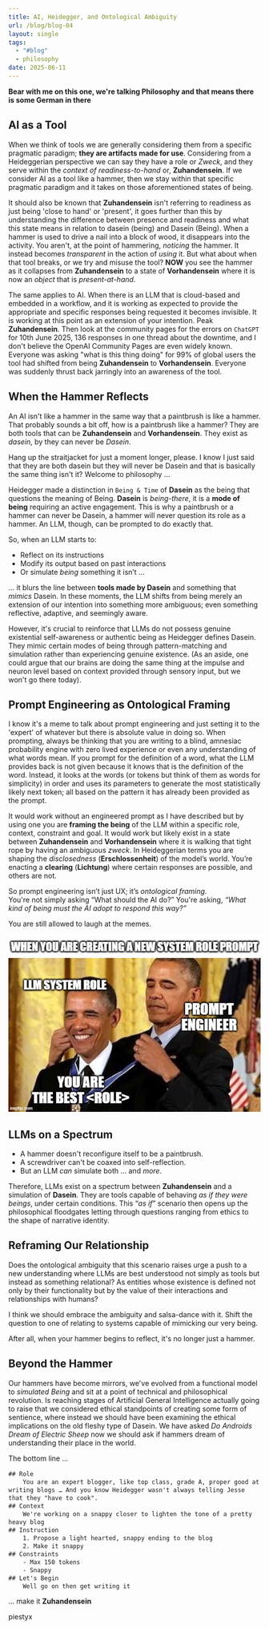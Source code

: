 ```yaml
---
title: AI, Heidegger, and Ontological Ambiguity
url: /blog/blog-04
layout: single
tags:
  - "#blog"
  - philosophy
date: 2025-06-11
---
```

**Bear with me on this one, we're talking Philosophy and that means there is some German in there**

## AI as a Tool

When we think of tools we are generally considering them from a specific pragmatic paradigm; **they are artifacts made for use**. Considering from a Heideggerian perspective we can say they have a role or _Zweck_, and they serve within the _context of readiness-to-hand_ or, **Zuhandensein**. If we consider AI as a tool like a hammer, then we stay within that specific pragmatic paradigm and it takes on those aforementioned states of being.

It should also be known that **Zuhandensein** isn't referring to readiness as just being 'close to hand' or 'present', it goes further than this by understanding the difference between presence and readiness and what this state means in relation to dasein (being) and Dasein (Being). When a hammer is used to drive a nail into a block of wood, it disappears into the activity. You aren't, at the point of hammering, _noticing_ the hammer. It instead becomes _transparent_ in the action of _using_ it. But what about when that tool breaks, or we try and misuse the tool? **NOW** you see the hammer as it collapses from **Zuhandensein** to a state of **Vorhandensein** where it is now an _object_ that is _present-at-hand_.

The same applies to AI. When there is an LLM that is cloud-based and embedded in a workflow, and it is working as expected to provide the appropriate and specific responses being requested it becomes invisible. It is working at this point as an extension of your intention. Peak **Zuhandensein**. Then look at the community pages for the errors on `ChatGPT` for 10th June 2025, 136 responses in one thread about the downtime, and I don't believe the OpenAI Community Pages are even widely known. Everyone was asking "what is this thing doing" for 99% of global users the tool had shifted from being **Zuhandensein** to **Vorhandensein**. Everyone was suddenly thrust back jarringly into an awareness of the tool.

## When the Hammer Reflects

An AI isn't like a hammer in the same way that a paintbrush is like a hammer. That probably sounds a bit off, how is a paintbrush like a hammer? They are both tools that can be **Zuhandensein** and **Vorhandensein**. They exist as _dasein_, by they can never be _Dasein_.

Hang up the straitjacket for just a moment longer, please. I know I just said that they are both dasein but they will never be Dasein and that is basically the same thing isn't it? Welcome to philosophy …

Heidegger made a distinction in `Being & Time` of **Dasein** as the being that questions the meaning of Being. **Dasein** is _being-there_, it is a **mode of being** requiring an active engagement. This is why a paintbrush or a hammer can never be Dasein, a hammer will never question its role as a hammer. An LLM, though, can be prompted to do exactly that.

So, when an LLM starts to:

- Reflect on its instructions
- Modify its output based on past interactions
- Or simulate _being_ something it isn’t …

… it blurs the line between **tools made by Dasein** and something that _mimics_ Dasein. In these moments, the LLM shifts from being merely an extension of our intention into something more ambiguous; even something reflective, adaptive, and seemingly aware.

However, it's crucial to reinforce that LLMs do not possess genuine existential self-awareness or authentic being as Heidegger defines Dasein. They mimic certain modes of being through pattern-matching and simulation rather than experiencing genuine existence. (As an aside, one could argue that our brains are doing the same thing at the impulse and neuron level based on context provided through sensory input, but we won't go there today).

## Prompt Engineering as Ontological Framing

I know it's a meme to talk about prompt engineering and just setting it to the 'expert' of whatever but there is absolute value in doing so. When prompting, always be thinking that you are writing to a blind, amnesiac probability engine with zero lived experience or even any understanding of what words mean. If you prompt for the definition of a word, what the LLM provides back is not given because it knows that is the definition of the word. Instead, it looks at the words (or tokens but think of them as words for simplicity) in order and uses its parameters to generate the most statistically likely next token; all based on the pattern it has already been provided as the prompt.

It would work without an engineered prompt as I have described but by using one you are **framing the being** of the LLM within a specific role, context, constraint and goal. It would work but likely exist in a state between **Zuhandensein** and **Vorhandensein** where it is walking that tight rope by having an ambiguous _zweck_. In Heideggerian terms you are shaping the _disclosedness_ (**Erschlossenheit**) of the model’s world. You’re enacting a **clearing** (**Lichtung**) where certain responses are possible, and others are not.

So prompt engineering isn’t just UX; it’s _ontological framing._  
You're not simply asking “What should the AI do?” You're asking, _“What kind of being must the AI adopt to respond this way?”_

You are still allowed to laugh at the memes.

![The best at whatever in the whole wide world](/images/true.png)

## LLMs on a Spectrum

- A hammer doesn't reconfigure itself to be a paintbrush.
- A screwdriver can't be coaxed into self-reflection.
- But an LLM _can_ simulate both … and _more_.

Therefore, LLMs exist on a spectrum between **Zuhandensein** and a simulation of **Dasein**. They are tools capable of behaving _as if they were beings_, under certain conditions. This “_as if_” scenario then opens up the philosophical floodgates letting through questions ranging from ethics to the shape of narrative identity.

## Reframing Our Relationship

Does the ontological ambiguity that this scenario raises urge a push to a new understanding where LLMs are best understood not simply as tools but instead as something relational? As entities whose existence is defined not only by their functionality but by the value of their interactions and relationships with humans?

I think we should embrace the ambiguity and salsa-dance with it. Shift the question to one of relating to systems capable of mimicking our very being.

After all, when your hammer begins to reflect, it's no longer just a hammer.

## Beyond the Hammer

Our hammers have become mirrors, we've evolved from a functional model to _simulated Being_ and sit at a point of technical and philosophical revolution. Is reaching stages of Artificial General Intelligence actually going to raise that we considered ethical standpoints of creating some form of sentience, where instead we should have been examining the ethical implications on the old fleshy type of Dasein. We have asked _Do Androids Dream of Electric Sheep_ now we should ask if hammers dream of understanding their place in the world.

The bottom line …

    ## Role
        You are an expert blogger, like top class, grade A, proper good at writing blogs … And you know Heidegger wasn't always telling Jesse that they "have to cook".
    ## Context
        We're working on a snappy closer to lighten the tone of a pretty heavy blog
    ## Instruction
        1. Propose a light hearted, snappy ending to the blog
        2. Make it snappy
    ## Constraints
        - Max 150 tokens
        - Snappy
    ## Let's Begin
        Well go on then get writing it

… make it **Zuhandensein**

piestyx